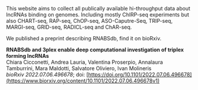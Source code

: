 This website aims to collect all publically available hi-throughput data about lncRNAs binding on genomes.
Including mostly ChIRP-seq experiments but also CHART-seq, RAP-seq, ChOP-seq, ASO-Caputre-Seq, TRIP-seq, MARGI-seq, GRID-seq, RADICL-seq and ChAR-seq.

We published a preprint describing RNABSdb, find it on bioRxiv.

__RNABSdb and 3plex enable deep computational investigation of triplex forming lncRNAs__
<br>
Chiara Cicconetti, Andrea Lauria, Valentina Proserpio, Annalaura Tamburrini, Mara Maldotti, Salvatore Oliviero, Ivan Molineris
<br>
_bioRxiv 2022.07.06.496678_; doi: [https://doi.org/10.1101/2022.07.06.496678](https://www.biorxiv.org/content/10.1101/2022.07.06.496678v1)
